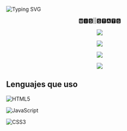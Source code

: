  ![Typing SVG](https://readme-typing-svg.demolab.com?font=Fira+Code&pause=1000&random=false&width=435&lines=Hola+soy+Iker+Erdociain)
 

<p align="center">🅼🅸🆂||🆂🆃🅰🆃🆂</p>

<p align="center">
 <img src="https://streak-stats.demolab.com?user=IkerOwO&theme=calm&border_radius=15&date_format=M%20j%5B%2C%20Y%5D"/>

<p align="center">
 <img src="https://github-readme-stats-eight-theta.vercel.app/api/top-langs/?username=IkerOwO&layout=compact&langs_count=8&theme=radical&locale=en"/>
<p align="center">
    <img src="https://github-readme-activity-graph.vercel.app/graph?username=IkerOwO&theme=modern-lilac"/>

 <p align="center">
 <img src="https://github-readme-stats.vercel.app/api/pin/?username=IkerOwO&repo=Mi-Web"/>

## Lenguajes que uso


![HTML5](https://img.shields.io/badge/html5-%23E34F26.svg?style=for-the-badge&logo=html5&logoColor=white)


![JavaScript](https://img.shields.io/badge/javascript-%23323330.svg?style=for-the-badge&logo=javascript&logoColor=%23F7DF1E)


![CSS3](https://img.shields.io/badge/css3-%231572B6.svg?style=for-the-badge&logo=css3&logoColor=white)
